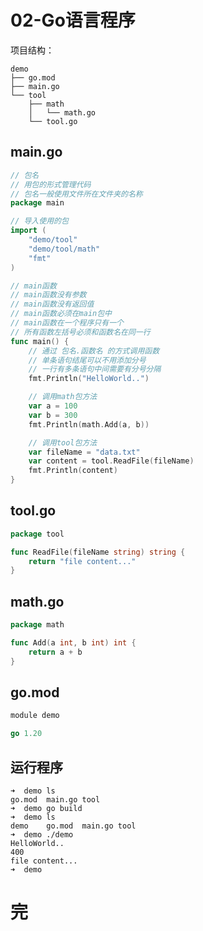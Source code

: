# 02-Go语言程序

项目结构：

    demo
    ├── go.mod
    ├── main.go
    └── tool
        ├── math
        │   └── math.go
        └── tool.go

## main.go

```go
// 包名
// 用包的形式管理代码
// 包名一般使用文件所在文件夹的名称
package main

// 导入使用的包
import (
	"demo/tool"
	"demo/tool/math"
	"fmt"
)

// main函数
// main函数没有参数
// main函数没有返回值
// main函数必须在main包中
// main函数在一个程序只有一个
// 所有函数左括号必须和函数名在同一行
func main() {
	// 通过 包名.函数名 的方式调用函数
	// 单条语句结尾可以不用添加分号
	// 一行有多条语句中间需要有分号分隔
	fmt.Println("HelloWorld..")

	// 调用math包方法
	var a = 100
	var b = 300
	fmt.Println(math.Add(a, b))

	// 调用tool包方法
	var fileName = "data.txt"
	var content = tool.ReadFile(fileName)
	fmt.Println(content)
}
```

## tool.go

```go
package tool

func ReadFile(fileName string) string {
	return "file content..."
}
```

## math.go

```go
package math

func Add(a int, b int) int {
	return a + b
}
```

## go.mod

```go
module demo

go 1.20
```

## 运行程序

    ➜  demo ls
    go.mod  main.go tool
    ➜  demo go build
    ➜  demo ls
    demo    go.mod  main.go tool
    ➜  demo ./demo
    HelloWorld..
    400
    file content...
    ➜  demo

# 完